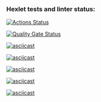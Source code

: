 ### Hexlet tests and linter status:
[![Actions Status](https://github.com/yamkin29/frontend-project-44/actions/workflows/hexlet-check.yml/badge.svg)](https://github.com/yamkin29/frontend-project-44/actions)

[![Quality Gate Status](https://sonarcloud.io/api/project_badges/measure?project=yamkin29_frontend-project-44&metric=alert_status)](https://sonarcloud.io/summary/new_code?id=yamkin29_frontend-project-44)

[![asciicast](https://asciinema.org/a/q2c29hIQ201TQLGzfx5qorEC8.svg)](https://asciinema.org/a/q2c29hIQ201TQLGzfx5qorEC8)

[![asciicast](https://asciinema.org/a/4WZ7mt4uRa6TcdDPCKe4fEdss.svg)](https://asciinema.org/a/4WZ7mt4uRa6TcdDPCKe4fEdss)

[![asciicast](https://asciinema.org/a/QR7L1XjtMq2zUcPTSzlJMML2W.svg)](https://asciinema.org/a/QR7L1XjtMq2zUcPTSzlJMML2W)

[![asciicast](https://asciinema.org/a/0zupSPLBbTqzaSBfndSUlyu3F.svg)](https://asciinema.org/a/0zupSPLBbTqzaSBfndSUlyu3F)

[![asciicast](https://asciinema.org/a/JpTP41K98CfnJjf8c2POlpigT.svg)](https://asciinema.org/a/JpTP41K98CfnJjf8c2POlpigT)
